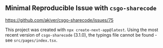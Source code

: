 ## Minimal Reproducible Issue with `csgo-sharecode`

https://github.com/akiver/csgo-sharecode/issues/75

This project was created with `npx create-next-app@latest`. Using the most recent version of `csgo-sharecode` (3.1.0), the typings file cannot be found - see `src/pages/index.tsx`.
